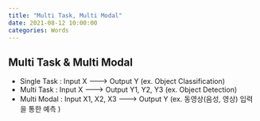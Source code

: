 ```yaml
---
title: "Multi Task, Multi Modal"
date: 2021-08-12 10:00:00
categories: Words
---
```



## Multi Task & Multi Modal
- Single Task : Input X ---> Output Y (ex. Object Classification)
- Multi Task  : Input X ---> Output Y1, Y2, Y3 (ex. Object Detection)
- Multi Modal : Input X1, X2, X3 ---> Output Y (ex. 동영상(음성, 영상) 입력을 통한 예측 )

